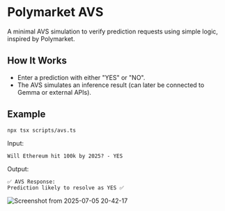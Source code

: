 # Polymarket AVS

A minimal AVS simulation to verify prediction requests using simple logic, inspired by Polymarket.

## How It Works

- Enter a prediction with either "YES" or "NO".
- The AVS simulates an inference result (can later be connected to Gemma or external APIs).

## Example

```bash
npx tsx scripts/avs.ts
```

Input:

```
Will Ethereum hit 100k by 2025? - YES
```

Output:

```
✅ AVS Response:
Prediction likely to resolve as YES ✅
```
![Screenshot from 2025-07-05 20-42-17](https://github.com/user-attachments/assets/de0709f5-9016-435a-a167-48745c4566da)

